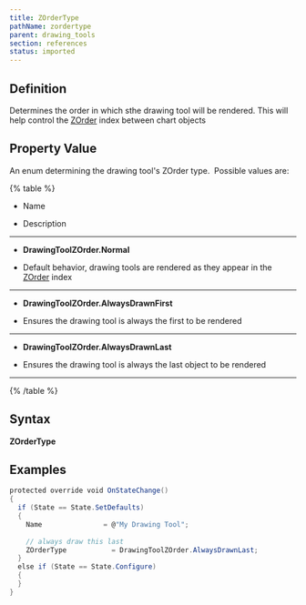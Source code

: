 ```yaml
---
title: ZOrderType
pathName: zordertype
parent: drawing_tools
section: references
status: imported
---
```


## Definition

Determines the order in which sthe drawing tool will be rendered. This will help control the [ZOrder](chart_zorder.htm) index between chart objects

## Property Value

An enum determining the drawing tool's ZOrder type.  Possible values are:

{% table %}

* Name

* Description

---

* **DrawingToolZOrder.Normal**

* Default behavior, drawing tools are rendered as they appear in the [ZOrder](chart_zorder) index

---

* **DrawingToolZOrder.AlwaysDrawnFirst**

* Ensures the drawing tool is always the first to be rendered

---

* **DrawingToolZOrder.AlwaysDrawnLast**

* Ensures the drawing tool is always the last object to be rendered

---

{% /table %}

## Syntax

**ZOrderType**

## Examples

```csharp
protected override void OnStateChange()  
{  
  if (State == State.SetDefaults)  
  {  
    Name               = @"My Drawing Tool";  
           
    // always draw this last  
    ZOrderType           = DrawingToolZOrder.AlwaysDrawnLast;  
  }  
  else if (State == State.Configure)  
  {  
  }  
}
```

